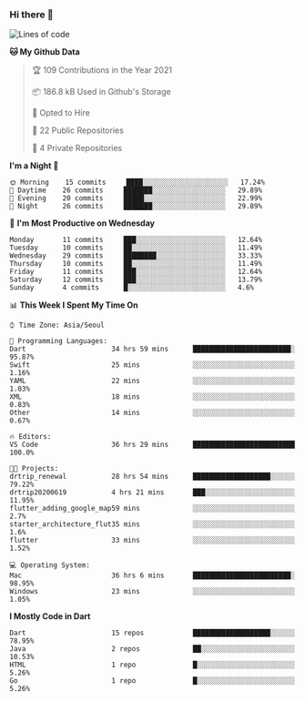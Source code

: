 ### Hi there 👋

<!--
**ska2519/ska2519** is a ✨ _special_ ✨ repository because its `README.md` (this file) appears on your GitHub profile.

Here are some ideas to get you started:

- 🔭 I’m currently working on ...
- 🌱 I’m currently learning ...
- 👯 I’m looking to collaborate on ...
- 🤔 I’m looking for help with ...
- 💬 Ask me about ...
- 📫 How to reach me: ...
- 😄 Pronouns: ...
- ⚡ Fun fact: ...
-->

<!--START_SECTION:waka-->
![Lines of code](https://img.shields.io/badge/From%20Hello%20World%20I%27ve%20Written-426500%20lines%20of%20code-blue)

**🐱 My Github Data** 

> 🏆 109 Contributions in the Year 2021
 > 
> 📦 186.8 kB Used in Github's Storage 
 > 
> 💼 Opted to Hire
 > 
> 📜 22 Public Repositories 
 > 
> 🔑 4 Private Repositories  
 > 
**I'm a Night 🦉** 

```text
🌞 Morning    15 commits     ████░░░░░░░░░░░░░░░░░░░░░   17.24% 
🌆 Daytime    26 commits     ███████░░░░░░░░░░░░░░░░░░   29.89% 
🌃 Evening    20 commits     █████░░░░░░░░░░░░░░░░░░░░   22.99% 
🌙 Night      26 commits     ███████░░░░░░░░░░░░░░░░░░   29.89%

```
📅 **I'm Most Productive on Wednesday** 

```text
Monday       11 commits     ███░░░░░░░░░░░░░░░░░░░░░░   12.64% 
Tuesday      10 commits     ██░░░░░░░░░░░░░░░░░░░░░░░   11.49% 
Wednesday    29 commits     ████████░░░░░░░░░░░░░░░░░   33.33% 
Thursday     10 commits     ██░░░░░░░░░░░░░░░░░░░░░░░   11.49% 
Friday       11 commits     ███░░░░░░░░░░░░░░░░░░░░░░   12.64% 
Saturday     12 commits     ███░░░░░░░░░░░░░░░░░░░░░░   13.79% 
Sunday       4 commits      █░░░░░░░░░░░░░░░░░░░░░░░░   4.6%

```


📊 **This Week I Spent My Time On** 

```text
⌚︎ Time Zone: Asia/Seoul

💬 Programming Languages: 
Dart                     34 hrs 59 mins      ████████████████████████░   95.87% 
Swift                    25 mins             ░░░░░░░░░░░░░░░░░░░░░░░░░   1.16% 
YAML                     22 mins             ░░░░░░░░░░░░░░░░░░░░░░░░░   1.03% 
XML                      18 mins             ░░░░░░░░░░░░░░░░░░░░░░░░░   0.83% 
Other                    14 mins             ░░░░░░░░░░░░░░░░░░░░░░░░░   0.67%

🔥 Editors: 
VS Code                  36 hrs 29 mins      █████████████████████████   100.0%

🐱‍💻 Projects: 
drtrip_renewal           28 hrs 54 mins      ███████████████████░░░░░░   79.22% 
drtrip20200619           4 hrs 21 mins       ███░░░░░░░░░░░░░░░░░░░░░░   11.95% 
flutter_adding_google_map59 mins             ░░░░░░░░░░░░░░░░░░░░░░░░░   2.7% 
starter_architecture_flut35 mins             ░░░░░░░░░░░░░░░░░░░░░░░░░   1.6% 
flutter                  33 mins             ░░░░░░░░░░░░░░░░░░░░░░░░░   1.52%

💻 Operating System: 
Mac                      36 hrs 6 mins       ████████████████████████░   98.95% 
Windows                  23 mins             ░░░░░░░░░░░░░░░░░░░░░░░░░   1.05%

```

**I Mostly Code in Dart** 

```text
Dart                     15 repos            ███████████████████░░░░░░   78.95% 
Java                     2 repos             ██░░░░░░░░░░░░░░░░░░░░░░░   10.53% 
HTML                     1 repo              █░░░░░░░░░░░░░░░░░░░░░░░░   5.26% 
Go                       1 repo              █░░░░░░░░░░░░░░░░░░░░░░░░   5.26%

```



<!--END_SECTION:waka-->


